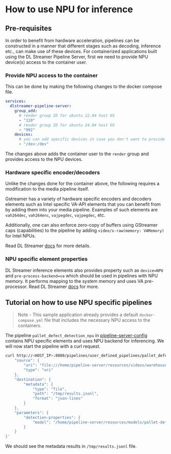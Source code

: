 # How to use NPU for inference

## Pre-requisites

In order to benefit from hardware acceleration, pipelines can be constructed in a manner that different stages such as decoding, inference etc., can make use of these devices.
For containerized applications built using the DL Streamer Pipeline Server, first we need to provide NPU device(s) access to the container user.

### Provide NPU access to the container

This can be done by making the following changes to the docker compose file.

```yaml
services:
  dlstreamer-pipeline-server:
    group_add:
      # render group ID for ubuntu 22.04 host OS
      - "110"
      # render group ID for ubuntu 24.04 host OS
      - "992"
    devices:
      # you can add specific devices in case you don't want to provide access to all like below.
      - "/dev:/dev"
```
The changes above adds the container user to the `render` group and provides access to the NPU devices.

### Hardware specific encoder/decoders

Unlike the changes done for the container above, the following requires a modification to the media pipeline itself.

Gstreamer has a variety of hardware specific encoders and decoders elements such as Intel specific VA-API elements that you can benefit from by adding them into your media pipeline. Examples of such elements are `vah264dec`, `vah264enc`, `vajpegdec`, `vajpegdec`, etc.

Additionally, one can also enforce zero-copy of buffers using GStreamer caps (capabilities) to the pipeline by adding `video/x-raw(memory: VAMemory)` for Intel NPUs.

Read DL Streamer [docs](https://dlstreamer.github.io/dev_guide/gpu_device_selection.html) for more details.

### NPU specific element properties
DL Streamer inference elements also provides property such as `device=NPU` and `pre-process-backend=va` which should be used in pipelines with NPU memory. It performs mapping to the system memory and uses VA pre-processor. Read DL Streamer [docs](https://dlstreamer.github.io/dev_guide/model_preparation.html#model-pre-and-post-processing) for more.

## Tutorial on how to use NPU specific pipelines

> Note - This sample application already provides a default `docker-compose.yml` file that includes the necessary NPU access to the containers.

The pipeline `pallet_defect_detection_npu` in [pipeline-server-config](../../configs/pipeline-server-config.json) contains NPU specific elements and uses NPU backend for inferencing. We will now start the pipeline with a curl request.

```sh
curl http://<HOST_IP>:8080/pipelines/user_defined_pipelines/pallet_defect_detection_npu -X POST -H 'Content-Type: application/json' -d '{
    "source": {
        "uri": "file:///home/pipeline-server/resources/videos/warehouse.avi",
        "type": "uri"
    },
    "destination": {
        "metadata": {
            "type": "file",
            "path": "/tmp/results.jsonl",
            "format": "json-lines"
        }
    },
    "parameters": {
        "detection-properties": {
            "model": "/home/pipeline-server/resources/models/pallet-defect-detection/deployment/Detection/model/model.xml"
        }
    }
}'
```

We should see the metadata results in `/tmp/results.jsonl` file.